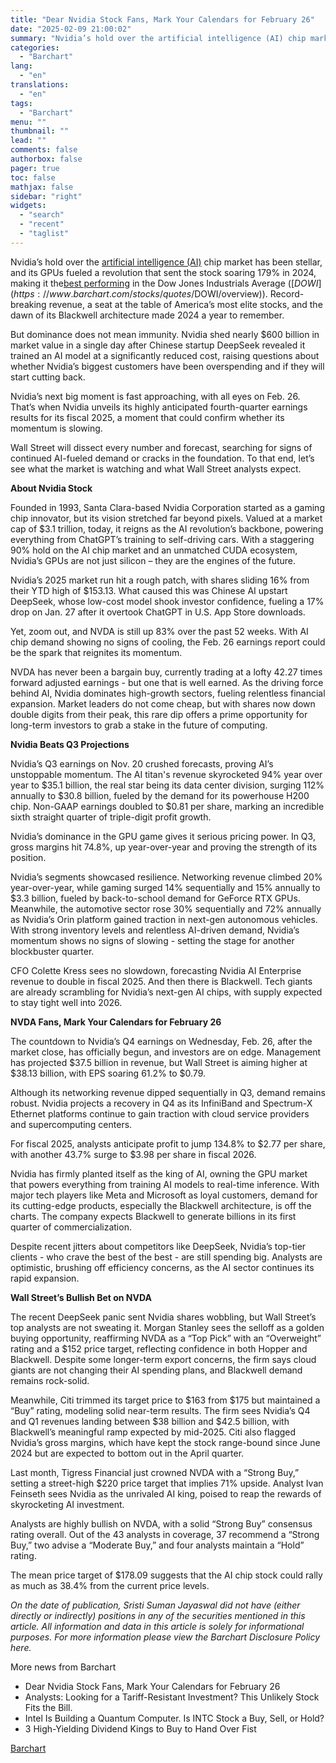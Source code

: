 ```yaml
---
title: "Dear Nvidia Stock Fans, Mark Your Calendars for February 26"
date: "2025-02-09 21:00:02"
summary: "Nvidia’s hold over the artificial intelligence (AI) chip market has been stellar, and its GPUs fueled a revolution that sent the stock soaring 179% in 2024, making it the best performing in the Dow Jones Industrials Average ($DOWI). Record-breaking revenue, a seat at the table of America’s most elite stocks,..."
categories:
  - "Barchart"
lang:
  - "en"
translations:
  - "en"
tags:
  - "Barchart"
menu: ""
thumbnail: ""
lead: ""
comments: false
authorbox: false
pager: true
toc: false
mathjax: false
sidebar: "right"
widgets:
  - "search"
  - "recent"
  - "taglist"
---
```


Nvidia’s hold over the [artificial intelligence (AI)](https://www.barchart.com/investing-ideas/ai-stocks/stocks?viewName=main&orderBy=percentChange5d&orderDir=desc) chip market has been stellar, and its GPUs fueled a revolution that sent the stock soaring 179% in 2024, making it the[best performing](https://www.barchart.com/story/news/30738693/2024s-best-performing-dow-jones-stock-is-2025s-worst-performer-is-the-sell-off-a-buying-opportunity) in the Dow Jones Industrials Average ([$DOWI](https://www.barchart.com/stocks/quotes/$DOWI/overview)). Record-breaking revenue, a seat at the table of America’s most elite stocks, and the dawn of its Blackwell architecture made 2024 a year to remember.

But dominance does not mean immunity. Nvidia shed nearly $600 billion in market value in a single day after Chinese startup DeepSeek revealed it trained an AI model at a significantly reduced cost, raising questions about whether Nvidia’s biggest customers have been overspending and if they will start cutting back.

Nvidia’s next big moment is fast approaching, with all eyes on Feb. 26. That’s when Nvidia unveils its highly anticipated fourth-quarter earnings results for its fiscal 2025, a moment that could confirm whether its momentum is slowing.

Wall Street will dissect every number and forecast, searching for signs of continued AI-fueled demand or cracks in the foundation. To that end, let’s see what the market is watching and what Wall Street analysts expect.

**About Nvidia Stock**

Founded in 1993, Santa Clara-based Nvidia Corporation started as a gaming chip innovator, but its vision stretched far beyond pixels. Valued at a market cap of $3.1 trillion, today, it reigns as the AI revolution’s backbone, powering everything from ChatGPT’s training to self-driving cars. With a staggering 90% hold on the AI chip market and an unmatched CUDA ecosystem, Nvidia’s GPUs are not just silicon – they are the engines of the future.

Nvidia’s 2025 market run hit a rough patch, with shares sliding 16% from their YTD high of $153.13. What caused this was Chinese AI upstart DeepSeek, whose low-cost model shook investor confidence, fueling a 17% drop on Jan. 27 after it overtook ChatGPT in U.S. App Store downloads.

Yet, zoom out, and NVDA is still up 83% over the past 52 weeks. With AI chip demand showing no signs of cooling, the Feb. 26 earnings report could be the spark that reignites its momentum.

NVDA has never been a bargain buy, currently trading at a lofty 42.27 times forward adjusted earnings - but one that is well earned. As the driving force behind AI, Nvidia dominates high-growth sectors, fueling relentless financial expansion. Market leaders do not come cheap, but with shares now down double digits from their peak, this rare dip offers a prime opportunity for long-term investors to grab a stake in the future of computing.

**Nvidia Beats Q3 Projections**

Nvidia’s Q3 earnings on Nov. 20 crushed forecasts, proving AI’s unstoppable momentum. The AI titan's revenue skyrocketed 94% year over year to $35.1 billion, the real star being its data center division, surging 112% annually to $30.8 billion, fueled by the demand for its powerhouse H200 chip. Non-GAAP earnings doubled to $0.81 per share, marking an incredible sixth straight quarter of triple-digit profit growth.

Nvidia’s dominance in the GPU game gives it serious pricing power. In Q3, gross margins hit 74.8%, up year-over-year and proving the strength of its position.

Nvidia’s segments showcased resilience. Networking revenue climbed 20% year-over-year, while gaming surged 14% sequentially and 15% annually to $3.3 billion, fueled by back-to-school demand for GeForce RTX GPUs. Meanwhile, the automotive sector rose 30% sequentially and 72% annually as Nvidia’s Orin platform gained traction in next-gen autonomous vehicles. With strong inventory levels and relentless AI-driven demand, Nvidia’s momentum shows no signs of slowing - setting the stage for another blockbuster quarter.

CFO Colette Kress sees no slowdown, forecasting Nvidia AI Enterprise revenue to double in fiscal 2025. And then there is Blackwell. Tech giants are already scrambling for Nvidia’s next-gen AI chips, with supply expected to stay tight well into 2026.

**NVDA Fans, Mark Your Calendars for February 26**

The countdown to Nvidia’s Q4 earnings on Wednesday, Feb. 26, after the market close, has officially begun, and investors are on edge. Management has projected $37.5 billion in revenue, but Wall Street is aiming higher at $38.13 billion, with EPS soaring 61.2% to $0.79.

Although its networking revenue dipped sequentially in Q3, demand remains robust. Nvidia projects a recovery in Q4 as its InfiniBand and Spectrum-X Ethernet platforms continue to gain traction with cloud service providers and supercomputing centers.

For fiscal 2025, analysts anticipate profit to jump 134.8% to $2.77 per share, with another 43.7% surge to $3.98 per share in fiscal 2026.

Nvidia has firmly planted itself as the king of AI, owning the GPU market that powers everything from training AI models to real-time inference. With major tech players like Meta and Microsoft as loyal customers, demand for its cutting-edge products, especially the Blackwell architecture, is off the charts. The company expects Blackwell to generate billions in its first quarter of commercialization.

Despite recent jitters about competitors like DeepSeek, Nvidia’s top-tier clients - who crave the best of the best - are still spending big. Analysts are optimistic, brushing off efficiency concerns, as the AI sector continues its rapid expansion.

**Wall Street’s Bullish Bet on NVDA**

The recent DeepSeek panic sent Nvidia shares wobbling, but Wall Street’s top analysts are not sweating it. Morgan Stanley sees the selloff as a golden buying opportunity, reaffirming NVDA as a “Top Pick” with an “Overweight” rating and a $152 price target, reflecting confidence in both Hopper and Blackwell. Despite some longer-term export concerns, the firm says cloud giants are not changing their AI spending plans, and Blackwell demand remains rock-solid.

Meanwhile, Citi trimmed its target price to $163 from $175 but maintained a “Buy” rating, modeling solid near-term results. The firm sees Nvidia’s Q4 and Q1 revenues landing between $38 billion and $42.5 billion, with Blackwell’s meaningful ramp expected by mid-2025. Citi also flagged Nvidia’s gross margins, which have kept the stock range-bound since June 2024 but are expected to bottom out in the April quarter.

Last month, Tigress Financial just crowned NVDA with a “Strong Buy,” setting a street-high $220 price target that implies 71% upside. Analyst Ivan Feinseth sees Nvidia as the unrivaled AI king, poised to reap the rewards of skyrocketing AI investment.

Analysts are highly bullish on NVDA, with a solid “Strong Buy” consensus rating overall. Out of the 43 analysts in coverage, 37 recommend a “Strong Buy,” two advise a “Moderate Buy,” and four analysts maintain a “Hold” rating.

The mean price target of $178.09 suggests that the AI chip stock could rally as much as 38.4% from the current price levels.

 *On the date of publication, Sristi Suman Jayaswal did not have (either directly or indirectly) positions in any of the securities mentioned in this article. All information and data in this article is solely for informational purposes. For more information please view the Barchart Disclosure Policy here.* 

More news from Barchart

* Dear Nvidia Stock Fans, Mark Your Calendars for February 26
* Analysts: Looking for a Tariff-Resistant Investment? This Unlikely Stock Fits the Bill.
* Intel Is Building a Quantum Computer. Is INTC Stock a Buy, Sell, or Hold?
* 3 High-Yielding Dividend Kings to Buy to Hand Over Fist

[Barchart](https://www.tradingview.com/news/barchart:9ff78d5ba094b:0-dear-nvidia-stock-fans-mark-your-calendars-for-february-26/)
